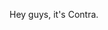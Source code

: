 <!DOCTYPE html>
<html>
    <head>
        <meta charset="utf-8">
        <title>We are Contra</title>
    </head>
    <body>
        <p>Hey guys, it's Contra.</p>
    </body>
</html>
